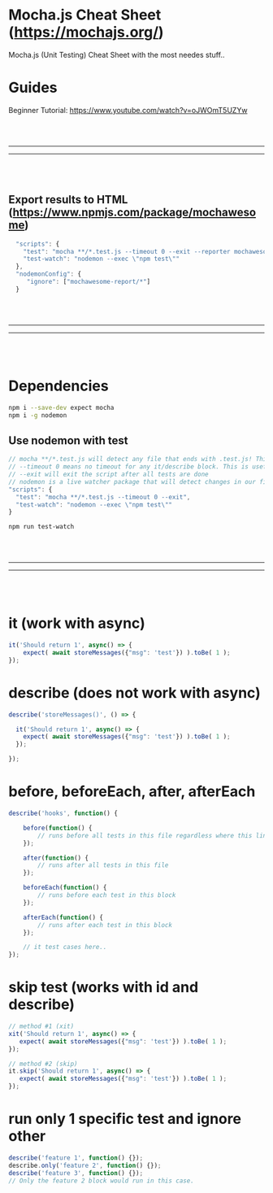 # Mocha.js Cheat Sheet (https://mochajs.org/)
Mocha.js (Unit Testing) Cheat Sheet with the most needes stuff..


# Guides
Beginner Tutorial: https://www.youtube.com/watch?v=oJWOmT5UZYw



<br />
<br />


 _____________________________________________________
 _____________________________________________________


<br />
<br />

## Export results to HTML (https://www.npmjs.com/package/mochawesome)
```javascript
  "scripts": {
    "test": "mocha **/*.test.js --timeout 0 --exit --reporter mochawesome",
    "test-watch": "nodemon --exec \"npm test\""
  },
  "nodemonConfig": {
     "ignore": ["mochawesome-report/*"]
  }
```

<br />
<br />


 _____________________________________________________
 _____________________________________________________


<br />
<br />

# Dependencies
```bash
npm i --save-dev expect mocha
npm i -g nodemon
```

## Use nodemon with test
```javascript
// mocha **/*.test.js will detect any file that ends with .test.js! This means multiple files can be tested this way
// --timeout 0 means no timeout for any it/describe block. This is usefully when you got long async calls and have to wait.
// --exit will exit the script after all tests are done
// nodemon is a live watcher package that will detect changes in our files and restart the test
"scripts": {
  "test": "mocha **/*.test.js --timeout 0 --exit",
  "test-watch": "nodemon --exec \"npm test\""
}
```
```bash
npm run test-watch
```



<br />
<br />


 _____________________________________________________
 _____________________________________________________


<br />
<br />

# it (work with async)
```javascript
it('Should return 1', async() => {
    expect( await storeMessages({"msg": 'test'}) ).toBe( 1 );
});
```

# describe (does not work with async)
```javascript
describe('storeMessages()', () => {

  it('Should return 1', async() => {
    expect( await storeMessages({"msg": 'test'}) ).toBe( 1 );
  });

});
```

# before, beforeEach, after, afterEach
```javascript
describe('hooks', function() {

    before(function() {
        // runs before all tests in this file regardless where this line is defined.
    });

    after(function() {
        // runs after all tests in this file
    });

    beforeEach(function() {
        // runs before each test in this block
    });

    afterEach(function() {
        // runs after each test in this block
    });

    // it test cases here..
});
```

# skip test (works with id and describe)
```javascript
// method #1 (xit)
xit('Should return 1', async() => {
   expect( await storeMessages({"msg": 'test'}) ).toBe( 1 );
});

// method #2 (skip)
it.skip('Should return 1', async() => {
   expect( await storeMessages({"msg": 'test'}) ).toBe( 1 );
});
```

# run only 1 specific test and ignore other 
```javascript
describe('feature 1', function() {});
describe.only('feature 2', function() {});
describe('feature 3', function() {});
// Only the feature 2 block would run in this case.
```
